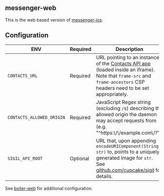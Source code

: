 messenger-web
-------------

This is the web based version of [messenger-ios](https://github.com/cupcake/messenger-ios).

## Configuration

ENV                       | Required | Description
------------------------- | -------- | -----------
`CONTACTS_URL`            | Required | URL pointing to an instance of the [Contacts API app](https://github.com/cupcake/contacts-daemon-web) (loaded inside an iframe). Note that `frame-src` and `frame-ancestors` CSP headers need to be set appropriately.
`CONTACTS_ALLOWED_ORIGIN` | Required | JavaScript Regex string (excluding `/`s) describing the allowed origin the daemon may accept requests from (e.g. "^https:\\/\\/example.com\\/?").
`SIGIL_API_ROOT`          | Optional | URL that, upon appending `encodeURIComponent(String str)` to, points to a uniquely generated image for `str`. See [github.com/cupcake/sigil](https://github.com/cupcake/sigil) for details.

See [boiler-web](https://github.com/cupcake/boiler-web) for additional configuration.

